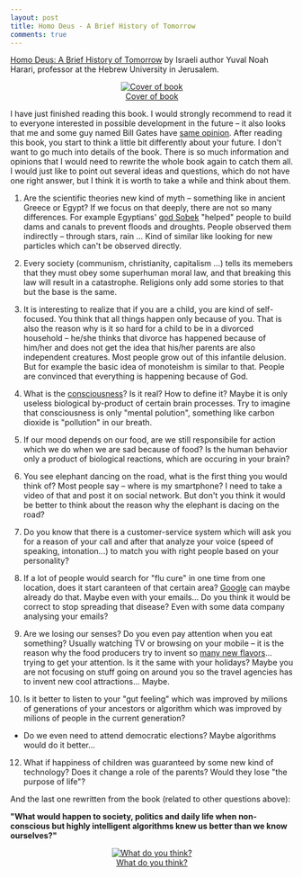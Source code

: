 ```yaml
---
layout: post
title: Homo Deus - A Brief History of Tomorrow
comments: true
---
```


<a href="https://en.wikipedia.org/wiki/Homo_Deus:_A_Brief_History_of_Tomorrow">Homo Deus: A Brief History of Tomorrow</a>
by Israeli author Yuval Noah Harari, professor at the Hebrew University in Jerusalem.

<figure class="image" align="middle">
  <a href="https://www.amazon.com/Homo-Deus-Brief-History-Tomorrow/dp/0062464310">
    <img src="{{ site.baseurl }}/images/Homo_deus/02.jpg" alt="Cover of book" title="Cover of book"/>
    <figcaption>Cover of book</figcaption>
  </a>
</figure>

 I have just finished reading this book. I would strongly recommend to read it to everyone interested in possible development in the future – it also looks that me and some guy named Bill Gates have <a href="https://www.gatesnotes.com/Books/Homo-Deus">same opinion</a>. After reading this book, you start to think a little bit differently about your future. I don't want to go much into details of the book. There is so much information and opinions that I would need to rewrite the whole book again to catch them all. I would just like to point out several ideas and questions, which do not have one right answer, but I think it is worth to take a while and think about them.

 1. Are the scientific theories new kind of myth – something like in ancient Greece or Egypt? If we focus on that deeply, there are not so many differences. For example Egyptians' <a href="https://en.wikipedia.org/wiki/Sobek">god Sobek</a> "helped" people to build dams and canals to prevent floods and droughts. People observed them indirectly – through stars, rain ... Kind of similar like looking for new particles which can't be observed directly.

 2. Every society (communism, christianity, capitalism ...) tells its memebers that they must obey some superhuman moral law, and that breaking this law will result in a catastrophe. Religions only add some stories to that but the base is the same.

 3. It is interesting to realize that if you are a child, you are kind of self-focused. You think that all things happen only because of you. That is also the reason why is it so hard for a child to be in a divorced household – he/she thinks that divorce has happened because of him/her and does not get the idea that his/her parents are also independent creatures. Most people grow out of this infantile delusion. But for example the basic idea of monoteishm is similar to that. People are convinced that everything is happening because of God.

 4. What is the <a href="https://en.wikipedia.org/wiki/Consciousness">consciousness</a>? Is it real? How to define it? Maybe it is only useless biological by-product of certain brain processes. Try to imagine that consciousness is only "mental polution", something like carbon dioxide is "pollution" in our breath.

 5. If our mood depends on our food, are we still responsibile for action which we do when we are sad because of food? Is the human behavior only a product of biological reactions, which are occuring in your brain?

 7. You see elephant dancing on the road, what is the first thing you would think of? Most people say – where is my smartphone? I need to take a video of that and post it on social network. But don't you think it would be better to think about the reason why the elephant is dacing on the road? 

 8. Do you know that there is a customer-service system which will ask you for a reason of your call and after that analyze your voice (speed of speaking, intonation...) to match you with right people based on your personality?

 9. If a lot of people would search for "flu cure" in one time from one location, does it start caranteen of that certain area? <a href="https://www.google.org/flutrends/about/">Google</a> can maybe already do that. Maybe even with your emails... Do you think it would be correct to stop spreading that disease? Even with some data company analysing your emails?

 10. Are we losing our senses? Do you even pay attention when you eat something? Usually watching TV or browsing on your mobile – it is the reason why the food producers try to invent so <a href="https://www.bestproducts.com/eats/food/g972/best-potato-chips/">many new flavors</a>... trying to get your attention. Is it the same with your holidays? Maybe you are not focusing on stuff going on around you so the travel agencies has to invent new cool attractions... Maybe.

 11. Is it better to listen to your "gut feeling" which was improved by milions of generations of your ancestors or algorithm which was improved by milions of people in the current generation?
   * Do we even need to attend democratic elections? Maybe algorithms would do it better...

 12. What if happiness of children was guaranteed by some new kind of technology? Does it change a role of the parents? Would they lose "the purpose of life"?

 And the last one rewritten from the book (related to other questions above):

**"What would happen to society, politics and daily life when non-conscious but highly intelligent algorithms knew us better than we know ourselves?"**

<figure class="image" align="middle">
  <a href="{{ site.baseurl }}/images/Homo_deus/01.jpeg" data-lightbox="What do you think?" data-title="What do you think?">
    <img src="{{ site.baseurl }}/images/Homo_deus/01.jpeg" alt="What do you think?" title="What do you think?"/>
    <figcaption>What do you think?</figcaption>
  </a>
</figure>

